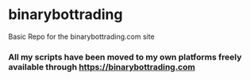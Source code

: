 # binarybottrading

Basic Repo for the binarybottrading.com site

### All my scripts have been moved to my own platforms freely available through https://binarybottrading.com
